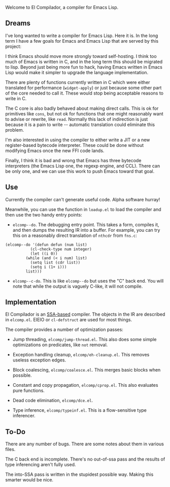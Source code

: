 Welcome to El Compilador, a compiler for Emacs Lisp.

## Dreams

I've long wanted to write a compiler for Emacs Lisp.  Here it is.  In
the long term I have a few goals for Emacs and Emacs Lisp that are
served by this project:

I think Emacs should move more strongly toward self-hosting.  I think
too much of Emacs is written in C, and in the long term this should be
migrated to lisp.  Beyond just being more fun to hack, having Emacs
written in Emacs Lisp would make it simpler to upgrade the language
implementation.

There are plenty of functions currently written in C which were either
translated for performance (`widget-apply`) or just because some other
part of the core needed to call it.  These would stop being acceptable
reasons to write in C.

The C core is also badly behaved about making direct calls.  This is
ok for primitives like `cons`, but not ok for functions that one might
reasonably want to advise or rewrite, like `read`.  Normally this lack
of indirection is just because it is a pain to write -- automatic
translation could eliminate this problem.

I'm also interested in using the compiler to either write a JIT or a
new register-based bytecode interpreter.  These could be done without
modifying Emacs once the new FFI code lands.

Finally, I think it is bad and wrong that Emacs has three bytecode
interpreters (the Emacs Lisp one, the regexp engine, and CCL).  There
can be only one, and we can use this work to push Emacs toward that
goal.

## Use

Currently the compiler can't generate useful code.  Alpha software
hurray!

Meanwhile, you can use the function in `loadup.el` to load the
compiler and then use the two handy entry points:

* `elcomp--do`.  The debugging entry point.  This takes a form,
  compiles it, and then dumps the resulting IR into a buffer.  For
  example, you can try this on a reasonably direct translation of
  `nthcdr` from `fns.c`:

```elisp
(elcomp--do '(defun defun (num list)
	       (cl-check-type num integer)
	       (let ((i 0))
		 (while (and (< i num) list)
		   (setq list (cdr list))
		   (setq i (1+ i)))
		 list)))
```

* `elcomp--c-do`.  This is like `elcomp--do` but uses the "C" back
  end.  You will note that while the output is vaguely C-like, it will
  not compile.

## Implementation

El Compilador is an
[SSA-based](http://en.wikipedia.org/wiki/Static_single_assignment_form)
compiler.  The objects in the IR are described in `elcomp.el`.  EIEIO
or `cl-defstruct` are used for most things.

The compiler provides a number of optimization passes:

* Jump threading, `elcomp/jump-thread.el`.  This also does some simple
  optimizations on predicates, like `not` removal.

* Exception handling cleanup, `elcomp/eh-cleanup.el`.  This removes
  useless exception edges.

* Block coalescing, `elcomp/coalesce.el`.  This merges basic blocks
  when possible.

* Constant and copy propagation, `elcomp/cprop.el`.  This also
  evaluates pure functions.

* Dead code elimination, `elcomp/dce.el`.

* Type inference, `elcomp/typeinf.el`.  This is a flow-sensitive type
  inferencer.


## To-Do

There are any number of bugs.  There are some notes about them in
various files.

The C back end is incomplete.  There's no out-of-ssa pass and the
results of type inferencing aren't fully used.

The into-SSA pass is written in the stupidest possible way.  Making
this smarter would be nice.
